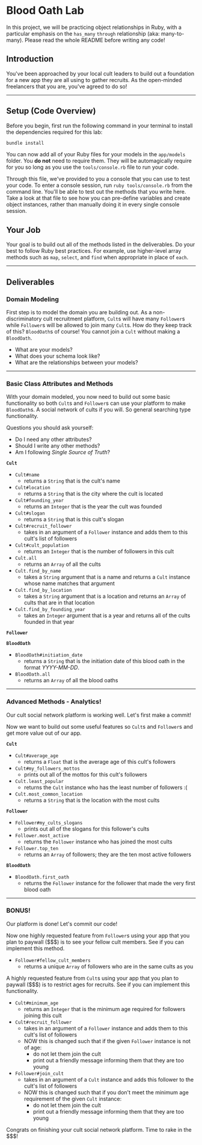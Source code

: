 Blood Oath Lab
==============

In this project, we will be practicing object relationships in Ruby, with a particular emphasis on the `has_many` `through` relationship (aka: many-to-many). Please read the whole README before writing any code!

## Introduction

You've been approached by your local cult leaders to build out a foundation for a new app they are all using to gather recruits. As the open-minded freelancers that you are, you've agreed to do so!

---

## Setup (Code Overview)

Before you begin, first run the following command in your terminal to install the dependencies required for this lab:

```sh
bundle install
```

You can now add all of your Ruby files for your models in the `app/models` folder. You **do not** need to require them. They will be automagically require for you so long as you use the `tools/console.rb` file to run your code.

Through this file, we've provided to you a console that you can use to test your code. To enter a console session, run `ruby tools/console.rb` from the command line. You'll be able to test out the methods that you write here. Take a look at that file to see how you can pre-define variables and create object instances, rather than manually doing it in every single console session.

## Your Job

Your goal is to build out all of the methods listed in the deliverables. Do your best to follow Ruby best practices. For example, use higher-level array methods such as `map`, `select`, and `find` when appropriate in place of `each`.

---

## Deliverables

### Domain Modeling

First step is to model the domain you are building out. As a non-discriminatory cult recruitment platform, `Cult`s will have many `Follower`s while `Follower`s will be allowed to join many `Cult`s. How do they keep track of this? `BloodOath`s of course! You cannot join a `Cult` without making a `BloodOath`.

* What are your models?
* What does your schema look like?
* What are the relationships between your models?

---

### Basic Class Attributes and Methods

With your domain modeled, you now need to build out some basic functionality so both `Cult`s and `Follower`s can use your platform to make `BloodOath`s. A social network of cults if you will. So general searching type functionality.

Questions you should ask yourself:

* Do I need any other attributes?
* Should I write any other methods?
* Am I following _Single Source of Truth_?

**`Cult`**

* `Cult#name`
  * returns a `String` that is the cult's name
* `Cult#location`
  * returns a `String` that is the city where the cult is located
* `Cult#founding_year`
  * returns an `Integer` that is the year the cult was founded
* `Cult#slogan`
  * returns a `String` that is this cult's slogan
* `Cult#recruit_follower`
  * takes in an argument of a `Follower` instance and adds them to this cult's list of followers
* `Cult#cult_population`
  * returns an `Integer` that is the number of followers in this cult
* `Cult.all`
  * returns an `Array` of all the cults
* `Cult.find_by_name`
  * takes a `String` argument that is a name and returns a `Cult` instance whose name matches that argument
* `Cult.find_by_location`
  * takes a `String` argument that is a location and returns an `Array` of cults that are in that location
* `Cult.find_by_founding_year`
  * takes an `Integer` argument that is a year and returns all of the cults founded in that year

**`Follower`**
<!--
* `Follower#name`
  * returns a `String` that is the follower's name
* `Follower#age`
  * returns an `Integer` that is the age of the follower
* `Follower#life_motto`
  * returns a `String` that is the follower's life motto
* `Follower#cults`
  * returns an `Array` of this follower's cults
* `Follower#join_cult`
  * takes in an argument of a `Cult` instance and adds this follower to the cult's list of followers
* `Follower.all`
  * returns an `Array` of all the followers
* `Follower.of_a_certain_age`
  * takes an `Integer` argument that is an age and returns an `Array` of followers who are the given age or older -->

**`BloodOath`**

* `BloodOath#initiation_date`
  * returns a `String` that is the initiation date of this blood oath in the format _YYYY-MM-DD_.
* `BloodOath.all`
  * returns an `Array` of all the blood oaths

---

### Advanced Methods - Analytics!

Our cult social network platform is working well. Let's first make a commit!

Now we want to build out some useful features so `Cult`s and `Follower`s and get more value out of our app.

**`Cult`**

* `Cult#average_age`
  * returns a `Float` that is the average age of this cult's followers
* `Cult#my_followers_mottos`
  * prints out all of the mottos for this cult's followers
* `Cult.least_popular`
  * returns the `Cult` instance who has the least number of followers :(
* `Cult.most_common_location`
  * returns a `String` that is the location with the most cults

**`Follower`**

* `Follower#my_cults_slogans`
  * prints out all of the slogans for this follower's cults
* `Follower.most_active`
  * returns the `Follower` instance who has joined the most cults
* `Follower.top_ten`
  * returns an `Array` of followers; they are the ten most active followers

**`BloodOath`**

* `BloodOath.first_oath`
  * returns the `Follower` instance for the follower that made the very first blood oath

---

### BONUS!

Our platform is done! Let's commit our code!

Now one highly requested feature from `Follower`s using your app that you plan to paywall ($$$) is to see your fellow cult members. See if you can implement this method.

* `Follower#fellow_cult_members`
  * returns a unique `Array` of followers who are in the same cults as you

A highly requested feature from `Cult`s using your app that you plan to paywall ($$$) is to restrict ages for recruits. See if you can implement this functionality.

* `Cult#minimum_age`
  * returns an `Integer` that is the minimum age required for followers joining this cult
* `Cult#recruit_follower`
  * takes in an argument of a `Follower` instance and adds them to this cult's list of followers
  * NOW this is changed such that if the given `Follower` instance is not of age:
    * do not let them join the cult
    * print out a friendly message informing them that they are too young
* `Follower#join_cult`
  * takes in an argument of a `Cult` instance and adds this follower to the cult's list of followers
  * NOW this is changed such that if you don't meet the minimum age requirement of the given `Cult` instance:
    * do not let them join the cult
    * print out a friendly message informing them that they are too young

Congrats on finishing your cult social network platform. Time to rake in the $$$!
